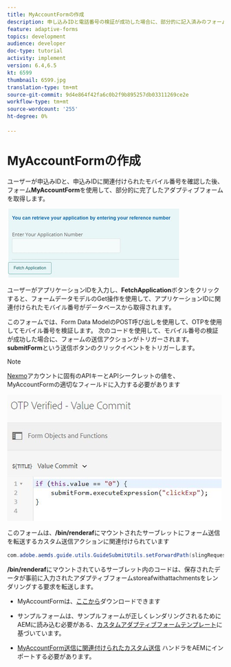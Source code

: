 ```yaml
---
title: MyAccountFormの作成
description: 申し込みIDと電話番号の検証が成功した場合に、部分的に記入済みのフォームを取得するためのmyaccountフォームを作成します。
feature: adaptive-forms
topics: development
audience: developer
doc-type: tutorial
activity: implement
version: 6.4,6.5
kt: 6599
thumbnail: 6599.jpg
translation-type: tm+mt
source-git-commit: 9d4e864f42fa6c0b2f9b895257db03311269ce2e
workflow-type: tm+mt
source-wordcount: '255'
ht-degree: 0%

---
```




# MyAccountFormの作成

ユーザーが申込みIDと、申込みIDに関連付けられたモバイル番号を確認した後、フォーム&#x200B;**MyAccountForm**&#x200B;を使用して、部分的に完了したアダプティブフォームを取得します。

![マイアカウントフォーム](assets/6599.JPG)

ユーザーがアプリケーションIDを入力し、**FetchApplication**&#x200B;ボタンをクリックすると、フォームデータモデルのGet操作を使用して、アプリケーションIDに関連付けられたモバイル番号がデータベースから取得されます。

このフォームでは、Form Data ModelのPOST呼び出しを使用して、OTPを使用してモバイル番号を検証します。 次のコードを使用して、モバイル番号の検証が成功した場合に、フォームの送信アクションがトリガーされます。 **submitForm**&#x200B;という送信ボタンのクリックイベントをトリガーします。

>[!NOTE]
> [Nexmo](https://dashboard.nexmo.com/)アカウントに固有のAPIキーとAPIシークレットの値を、MyAccountFormの適切なフィールドに入力する必要があります

![trigger-submit](assets/trigger-submit.JPG)



このフォームは、**/bin/renderaf**&#x200B;にマウントされたサーブレットにフォーム送信を転送するカスタム送信アクションに関連付けられています

```java
com.adobe.aemds.guide.utils.GuideSubmitUtils.setForwardPath(slingRequest,"/bin/renderaf",null,null);
```

**/bin/renderaf**&#x200B;にマウントされているサーブレット内のコードは、保存されたデータが事前に入力されたアダプティブフォームstoreafwithattachmentsをレンダリングする要求を転送します。


* MyAccountFormは、[ここから](assets/my-account-form.zip)ダウンロードできます

* サンプルフォームは、サンプルフォームが正しくレンダリングされるためにAEMに読み込む必要がある、[カスタムアダプティブフォームテンプレート](assets/custom-template-with-page-component.zip)に基づいています。

* [MyAccountForm送信に関連付けられたカスタム送信](assets/custom-submit-my-account-form.zip) ハンドラをAEMにインポートする必要があります。
